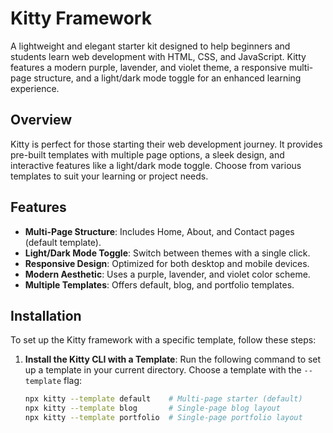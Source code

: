 # Kitty Framework

A lightweight and elegant starter kit designed to help beginners and students learn web development with HTML, CSS, and JavaScript. Kitty features a modern purple, lavender, and violet theme, a responsive multi-page structure, and a light/dark mode toggle for an enhanced learning experience.

## Overview

Kitty is perfect for those starting their web development journey. It provides pre-built templates with multiple page options, a sleek design, and interactive features like a light/dark mode toggle. Choose from various templates to suit your learning or project needs.

## Features

- **Multi-Page Structure**: Includes Home, About, and Contact pages (default template).
- **Light/Dark Mode Toggle**: Switch between themes with a single click.
- **Responsive Design**: Optimized for both desktop and mobile devices.
- **Modern Aesthetic**: Uses a purple, lavender, and violet color scheme.
- **Multiple Templates**: Offers default, blog, and portfolio templates.

## Installation

To set up the Kitty framework with a specific template, follow these steps:

1. **Install the Kitty CLI with a Template**:
   Run the following command to set up a template in your current directory. Choose a template with the `--template` flag:
   ```bash
   npx kitty --template default    # Multi-page starter (default)
   npx kitty --template blog       # Single-page blog layout
   npx kitty --template portfolio  # Single-page portfolio layout
